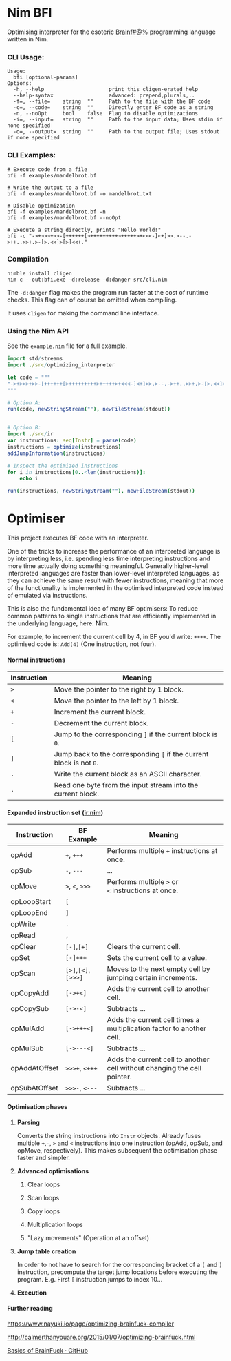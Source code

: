 # Nim BFI

Optimising interpreter for the esoteric [Brainf#@%](https://en.wikipedia.org/wiki/Brainfuck) programming language written in Nim.

### CLI Usage:

```
Usage:
  bfi [optional-params]
Options:
  -h, --help                     print this cligen-erated help
  --help-syntax                  advanced: prepend,plurals,..
  -f=, --file=    string  ""     Path to the file with the BF code
  -c=, --code=    string  ""     Directly enter BF code as a string
  -n, --noOpt     bool    false  Flag to disable optimizations
  -i=, --input=   string  ""     Path to the input data; Uses stdin if none specified
  -o=, --output=  string  ""     Path to the output file; Uses stdout if none specified
```

### CLI Examples:

```batch
# Execute code from a file
bfi -f examples/mandelbrot.bf

# Write the output to a file
bfi -f examples/mandelbrot.bf -o mandelbrot.txt

# Disable optimization
bfi -f examples/mandelbrot.bf -n
bfi -f examples/mandelbrot.bf --noOpt

# Execute a string directly, prints "Hello World!"
bfi -c "->+>>>+>>-[++++++[>+++++++++>+++++>+<<<-]<+]>>.>--.->++..>>+.>-[>.<<]>[>]<<+."
```

### Compilation

```batch
nimble install cligen
nim c --out:bfi.exe -d:release -d:danger src/cli.nim 
```

The `-d:danger` flag makes the program run faster at the cost of runtime checks. This flag can of course be omitted when compiling.

It uses `cligen` for making the command line interface.

### Using the Nim API

See the `example.nim` file for a full example.

```nim
import std/streams
import ./src/optimizing_interpreter

let code = """
"->+>>>+>>-[++++++[>+++++++++>+++++>+<<<-]<+]>>.>--.->++..>>+.>-[>.<<]>[>]<<+."
"""

# Option A:
run(code, newStringStream(""), newFileStream(stdout))


# Option B:
import ./src/ir
var instructions: seq[Instr] = parse(code)
instructions = optimize(instructions)
addJumpInformation(instructions)

# Inspect the optimized instructions
for i in instructions[0..<len(instructions)]:
    echo i

run(instructions, newStringStream(""), newFileStream(stdout))
```

# Optimiser

This project executes BF code with an interpreter. 

One of the tricks to increase the performance of an interpreted language is by interpreting less, i.e. spending less time interpreting instructions and more time actually doing something meaningful. Generally higher-level interpreted languages are faster than lower-level interpreted languages, as they can achieve the same result with fewer instructions, meaning that more of the functionality is implemented in the optimised interpreted code instead of emulated via instructions.

This is also the fundamental idea of many BF optimisers: To reduce common patterns to single instructions that are efficiently implemented in the underlying language, here: Nim.

For example, to increment the current cell by 4, in BF you'd write: `++++`. The optimised code is: `Add(4)` (One instruction, not four).

#### Normal instructions

| Instruction | Meaning                                                             |
| ----------- | ------------------------------------------------------------------- |
| `>`         | Move the pointer to the right by 1 block.                           |
| `<`         | Move the pointer to the left by 1 block.                            |
| `+`         | Increment the current block.                                        |
| `-`         | Decrement the current block.                                        |
| `[`         | Jump to the corresponding `]` if the current block is `0`.          |
| `]`         | Jump back to the corresponding `[` if the current block is not `0`. |
| `.`         | Write the current block as an ASCII character.                      |
| `,`         | Read one byte from the input stream into the current block.         |

#### Expanded instruction set ([ir.nim](https://github.com/Inspiaaa/BfInterpreter/blob/master/src/ir.nim))

| Instruction   | BF Example           | Meaning                                                                  |
| ------------- | -------------------- | ------------------------------------------------------------------------ |
| opAdd         | `+`, `+++`           | Performs multiple `+` instructions at once.                              |
| opSub         | `-`, `---`           | ...                                                                      |
| opMove        | `>`, `<`, `>>>`      | Performs multiple `>` or `<` instructions at once.                       |
| opLoopStart   | `[`                  |                                                                          |
| opLoopEnd     | `]`                  |                                                                          |
| opWrite       | `.`                  |                                                                          |
| opRead        | `,`                  |                                                                          |
| opClear       | `[-]`,`[+]`          | Clears the current cell.                                                 |
| opSet         | `[-]+++`             | Sets the current cell to a value.                                        |
| opScan        | `[>]`,`[<]`, `[>>>]` | Moves to the next empty cell by jumping certain increments.              |
| opCopyAdd     | `[->+<]`             | Adds the current cell to another cell.                                   |
| opCopySub     | `[->-<]`             | Subtracts ...                                                            |
| opMulAdd      | `[->+++<]`           | Adds the current cell times a multiplication factor to another cell.     |
| opMulSub      | `[->---<]`           | Subtracts ...                                                            |
| opAddAtOffset | `>>>+`, `<+++`       | Adds the current cell to another cell without changing the cell pointer. |
| opSubAtOffset | `>>>-`, `<---`       | Subtracts ...                                                            |

#### Optimisation phases

1. **Parsing**
   
   Converts the string instructions into `Instr` objects. Already fuses multiple `+`,`-`, `>` and `<` instructions into one instruction (opAdd, opSub, and opMove, respectively). This makes subsequent the optimisation phase faster and simpler.

2. **Advanced optimisations**
   
   1. Clear loops
   
   2. Scan loops
   
   3. Copy loops
   
   4. Multiplication loops
   
   5. "Lazy movements" (Operation at an offset)

3. **Jump table creation**
   
   In order to not have to search for the corresponding bracket of a `[` and `]` instruction, precompute the target jump locations before executing the program. E.g. First `[` instruction jumps to index 10...

4. **Execution**



#### Further reading

https://www.nayuki.io/page/optimizing-brainfuck-compiler

http://calmerthanyouare.org/2015/01/07/optimizing-brainfuck.html

[Basics of BrainFuck · GitHub](https://gist.github.com/roachhd/dce54bec8ba55fb17d3a)


